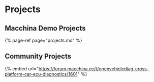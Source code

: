 # Projects

## Macchina Demo Projects

{% page-ref page="projects.md" %}

## Community Projects

{% embed url="https://forum.macchina.cc/t/openvehiclediag-cross-platform-car-ecu-diagnostics/1601" %}









